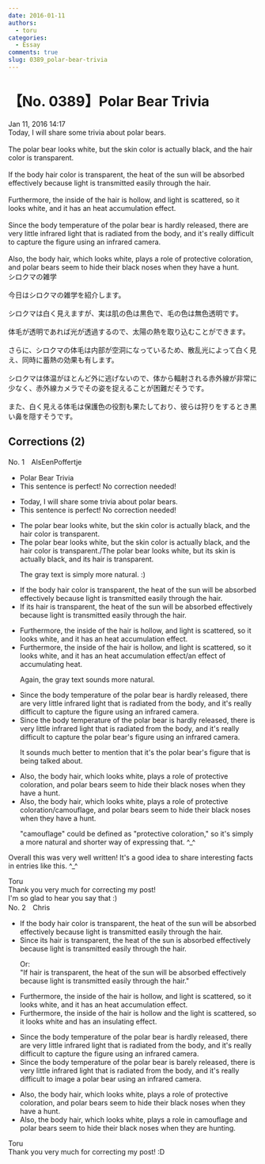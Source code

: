 ```yaml
---
date: 2016-01-11
authors:
  - toru
categories:
  - Essay
comments: true
slug: 0389_polar-bear-trivia
---
```


# 【No. 0389】Polar Bear Trivia
<div class="date">Jan 11, 2016 14:17</div>
<div id="post"><div id="body_show_ori">
Today, I will share some trivia about polar bears.<br/><br/>The polar bear looks white, but the skin color is actually black, and the hair color is transparent.<br/><br/>If the body hair color is transparent, the heat of the sun will be absorbed effectively because light is transmitted easily through the hair.<br/><br/>Furthermore, the inside of the hair is hollow, and light is scattered, so it looks white, and it has an heat accumulation effect.<br/><br/>Since the body temperature of the polar bear is hardly released, there are very little infrared light that is radiated from the body, and it's really difficult to capture the figure using an infrared camera.<br/><br/>Also, the body hair, which looks white, plays a role of protective coloration, and polar bears seem to hide their black noses when they have a hunt.
</div></div>

<!-- more -->

<div id="post_ja"><div id="body_show_mo">
シロクマの雑学<br/><br/>今日はシロクマの雑学を紹介します。<br/><br/>シロクマは白く見えますが、実は肌の色は黒色で、毛の色は無色透明です。<br/><br/>体毛が透明であれば光が透過するので、太陽の熱を取り込むことができます。<br/><br/>さらに、シロクマの体毛は内部が空洞になっているため、散乱光によって白く見え、同時に蓄熱の効果も有します。<br/><br/>シロクマは体温がほとんど外に逃げないので、体から輻射される赤外線が非常に少なく、赤外線カメラでその姿を捉えることが困難だそうです。<br/><br/>また、白く見える体毛は保護色の役割も果たしており、彼らは狩りをするとき黒い鼻を隠すそうです。
</div></div>

## Corrections (2)
<div id="block"><div class="first_name"> No. 1　<span class="just_name">AlsEenPoffertje</span></div><div id="block2">
<ul class="correction_field">
<li class="incorrect">Polar Bear Trivia</li>
<li class="corrected perfect">This sentence is perfect! No correction needed!</li>
</ul>
<ul class="correction_field">
<li class="incorrect">Today, I will share some trivia about polar bears.</li>
<li class="corrected perfect">This sentence is perfect! No correction needed!</li>
</ul>
<ul class="correction_field">
<li class="incorrect">The polar bear looks white, but the skin color is actually black, and the hair color is transparent.</li>
<li class="corrected correct">
The polar bear looks white, but the skin color is actually black, and the hair color is transparent.<span class="f_gray">/The polar bear looks white, but its skin is actually black, and its hair is transparent.</span>
<p class="correction_comment">The gray text is simply more natural. :)</p>
</li>
</ul>
<ul class="correction_field">
<li class="incorrect">If the body hair color is transparent, the heat of the sun will be absorbed effectively because light is transmitted easily through the hair.</li>
<li class="corrected correct">
If <span class="f_red">its hair</span> is transparent, the heat of the sun will be absorbed effectively because light is transmitted easily through the hair.
</li>
</ul>
<ul class="correction_field">
<li class="incorrect">Furthermore, the inside of the hair is hollow, and light is scattered, so it looks white, and it has an heat accumulation effect.</li>
<li class="corrected correct">
Furthermore, the inside of the hair is hollow, and light is scattered, so it looks white, and it has a<span class="sline">n</span> heat accumulation effect<span class="f_gray">/an effect of accumulating heat</span>.
<p class="correction_comment">Again, the gray text sounds more natural.</p>
</li>
</ul>
<ul class="correction_field">
<li class="incorrect">Since the body temperature of the polar bear is hardly released, there are very little infrared light that is radiated from the body, and it's really difficult to capture the figure using an infrared camera.</li>
<li class="corrected correct">
Since the body temperature of the polar bear is hardly released, there <span class="f_red">is</span> very little infrared light that is radiated from the body, and it's really difficult to capture the <span class="f_red">polar bear's </span>figure using an infrared camera.
<p class="correction_comment">It sounds much better to mention that it's the polar bear's figure that is being talked about.</p>
</li>
</ul>
<ul class="correction_field">
<li class="incorrect">Also, the body hair, which looks white, plays a role of protective coloration, and polar bears seem to hide their black noses when they have a hunt.</li>
<li class="corrected correct">
Also, the <span class="sline">body</span> hair, which looks white, plays a role of <span class="f_bold">protective coloration</span><span class="f_gray">/camouflage</span>, and polar bears seem to hide their black noses when they have a hunt.
<p class="correction_comment">"camouflage" could be defined as "protective coloration," so it's simply a more natural and shorter way of expressing that. ^_^</p>
</li>
</ul>
<p class="comment_small">
 Overall this was very well written! It's a good idea to share interesting facts in entries like this. ^_^
</p>

</div><div class="name"><span class="just_name">Toru</span><br>
Thank you very much for correcting my post!<br/>I'm so glad to hear you say that :)
</div>
</div>
<div id="block"><div class="first_name"> No. 2　<span class="just_name">Chris</span></div><div id="block2">
<ul class="correction_field">
<li class="incorrect">If the body hair color is transparent, the heat of the sun will be absorbed effectively because light is transmitted easily through the hair.</li>
<li class="corrected correct">
<span class="f_blue">Since its hair </span>is transparent, the heat of the sun <span class="f_blue">is</span> absorbed effectively because light is transmitted easily through the hair.
<p class="correction_comment">Or:<br/>"If hair is transparent, the heat of the sun will be absorbed effectively because light is transmitted easily through the hair."</p>
</li>
</ul>
<ul class="correction_field">
<li class="incorrect">Furthermore, the inside of the hair is hollow, and light is scattered, so it looks white, and it has an heat accumulation effect.</li>
<li class="corrected correct">
Furthermore, the inside of the hair is hollow <span class="f_blue">and the </span>light is scattered, so it looks white <span class="f_blue">and has an insulating effect.</span>
</li>
</ul>
<ul class="correction_field">
<li class="incorrect">Since the body temperature of the polar bear is hardly released, there are very little infrared light that is radiated from the body, and it's really difficult to capture the figure using an infrared camera.</li>
<li class="corrected correct">
Since the body temperature of the polar bear is<span class="f_blue"> barely</span> released, there <span class="f_blue">is</span> very little infrared light that is radiated from the body, and it's really difficult <span class="f_blue">to image a polar bear </span>using an infrared camera.
</li>
</ul>
<ul class="correction_field">
<li class="incorrect">Also, the body hair, which looks white, plays a role of protective coloration, and polar bears seem to hide their black noses when they have a hunt.</li>
<li class="corrected correct">
Also, the body hair, which looks white, plays a role <span class="f_blue">in</span> <span class="f_blue">camouflage </span>and polar bears seem to hide their black noses when <span class="f_blue">they are hunting.</span>
</li>
</ul>
</div><div class="name"><span class="just_name">Toru</span><br>
Thank you very much for correcting my post! :D
</div>
</div>
